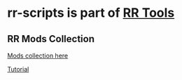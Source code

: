 # rr-scripts is part of [RR Tools](https://rr-tools.eu/)
## RR Mods Collection
[Mods collection here](https://rr-tools.eu/mods)

[Tutorial](https://rr-tools.eu/guide)
